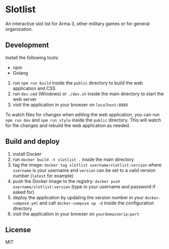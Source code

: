 # Slotlist

An interactive slot list for Arma 3, other military games or for general organization.

## Development

Install the following tools:

* npm
* Golang

1. run `npm run build` inside the `public` directory to build the web application and CSS
2. run `dev.cmd` (Windows) or `./dev.sh` inside the main directory to start the web server
3. visit the application in your browser on `localhost:8888`

To watch files for changes when editing the web application, you can run `npm run dev` and `npm run style` inside the `public` directory. This will watch for file changes and rebuild the web application as needed.

## Build and deploy

1. install Docker
2. run `docker build -t slotlist .` inside the main directory
3. tag the image: `docker tag slotlist username/slotlist:version` where `username` is your username and `version` can be set to a valid version number (`latest` for example)
4. push the Docker image to the registry: `docker push username/slotlist:version` (type in your username and password if asked for)
5. deploy the application by updating the version number in your `docker-compose.yml` and call `docker-compuse up -d` inside the configuration directory
6. visit the application in your browser on `yourdomainorip:port`

## License

MIT
